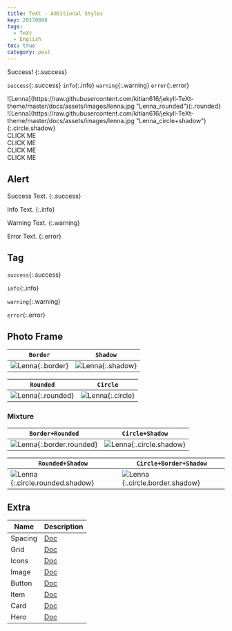 ```yaml
---
title: TeXt - Additional Styles
key: 20170808
tags:
  - TeXt
  - English
toc: true
category: post
---
```


Success!
{:.success}

`success`{:.success} `info`{:.info} `warning`{:.warning} `error`{:.error}


<div class="grid-container">
<div class="grid grid--p-3">
<div class="cell cell--4 cell--md-5 cell--sm-12" markdown="1">
![Lenna](https://raw.githubusercontent.com/kitian616/jekyll-TeXt-theme/master/docs/assets/images/lenna.jpg "Lenna_rounded"){:.rounded}
</div>
<div class="cell cell--4 cell--md-5 cell--sm-12" markdown="1">
![Lenna](https://raw.githubusercontent.com/kitian616/jekyll-TeXt-theme/master/docs/assets/images/lenna.jpg "Lenna_circle+shadow"){:.circle.shadow}
</div>
</div>
</div>

<div class="grid-container">
<div class="grid grid--p-1">
<div class="cell cell--2 cell--md-4 cell--sm-6">
<div class="button button--error button--pill my-2"><i class="fas fa-space-shuttle"></i> CLICK ME</div>
</div>
<div class="cell cell--2 cell--md-4 cell--sm-6">
<div class="button button--outline-info button--pill my-2"><i class="fas fa-space-shuttle"></i> CLICK ME</div>
</div>
<div class="cell cell--2 cell--md-4 cell--sm-6">
<div class="button button--success button--rounded my-2"><i class="fas fa-user-astronaut"></i> CLICK ME</div>
</div>
<div class="cell cell--2 cell--md-4 cell--sm-6">
<div class="button button--outline-warning button--rounded my-2"><i class="fas fa-user-astronaut"></i> CLICK ME</div>
</div>
</div>
</div>

<!--more-->

## Alert

Success Text.
{:.success}

Info Text.
{:.info}

Warning Text.
{:.warning}

Error Text.
{:.error}

## Tag

`success`{:.success}

`info`{:.info}

`warning`{:.warning}

`error`{:.error}

## Photo Frame

| `Border` | `Shadow` |
| ---- | ---- |
| ![Lenna](https://raw.githubusercontent.com/kitian616/jekyll-TeXt-theme/master/docs/assets/images/lenna.jpg "Lenna_border"){:.border} | ![Lenna](https://raw.githubusercontent.com/kitian616/jekyll-TeXt-theme/master/docs/assets/images/lenna.jpg "Lenna_shadow"){:.shadow} |


| `Rounded` | `Circle` |
| ---- | ---- |
| ![Lenna](https://raw.githubusercontent.com/kitian616/jekyll-TeXt-theme/master/docs/assets/images/lenna.jpg "Lenna_rounded"){:.rounded} | ![Lenna](https://raw.githubusercontent.com/kitian616/jekyll-TeXt-theme/master/docs/assets/images/lenna.jpg "Lenna_circle"){:.circle} |

### Mixture

| `Border+Rounded` | `Circle+Shadow` |
| ---- | ---- |
| ![Lenna](https://raw.githubusercontent.com/kitian616/jekyll-TeXt-theme/master/docs/assets/images/lenna.jpg "Lenna_border+rounded"){:.border.rounded} | ![Lenna](https://raw.githubusercontent.com/kitian616/jekyll-TeXt-theme/master/docs/assets/images/lenna.jpg "Lenna_circle+shadow"){:.circle.shadow} |

| `Rounded+Shadow` | `Circle+Border+Shadow` |
| ---- | ---- |
| ![Lenna](https://raw.githubusercontent.com/kitian616/jekyll-TeXt-theme/master/docs/assets/images/lenna.jpg "Lenna_rounded+shadow"){:.circle.rounded.shadow} | ![Lenna](https://raw.githubusercontent.com/kitian616/jekyll-TeXt-theme/master/docs/assets/images/lenna.jpg "Lenna_circle+border+shadow"){:.circle.border.shadow}

## Extra

| Name | Description |
| ---- | ---- |
| Spacing | [Doc](https://tianqi.name/jekyll-TeXt-theme/docs/en/spacing) |
| Grid | [Doc](https://tianqi.name/jekyll-TeXt-theme/docs/en/grid) |
| Icons | [Doc](https://tianqi.name/jekyll-TeXt-theme/docs/en/icons) |
| Image | [Doc](https://tianqi.name/jekyll-TeXt-theme/docs/en/image) |
| Button | [Doc](https://tianqi.name/jekyll-TeXt-theme/docs/en/button) |
| Item | [Doc](https://tianqi.name/jekyll-TeXt-theme/docs/en/item) |
| Card | [Doc](https://tianqi.name/jekyll-TeXt-theme/docs/en/card) |
| Hero | [Doc](https://tianqi.name/jekyll-TeXt-theme/docs/en/hero) |